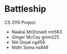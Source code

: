 # Battleship
CS 3110 Project
- Naakai McDonald nm563
- Ginger McCoy gmm225
- Niti Goyal ng459
- Nidhi Soma ns848

